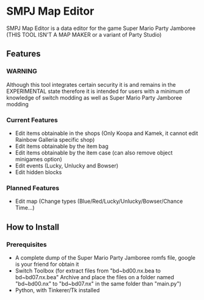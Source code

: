 # SMPJ Map Editor

SMPJ Map Editor is a data editor for the game Super Mario Party Jamboree
(THIS TOOL ISN'T A MAP MAKER or a variant of Party Studio)

## Features
### WARNING
Although this tool integrates certain security it is and remains in the EXPERIMENTAL state
therefore it is intended for users with a minimum of knowledge of switch modding as well as Super Mario Party Jamboree modding

### Current Features
- Edit items obtainable in the shops (Only Koopa and Kamek, it cannot edit Rainbow Galleria specific shop)
- Edit items obtainable by the item bag
- Edit items obtainable by the item case (can also remove object minigames option)
- Edit events (Lucky, Unlucky and Bowser)
- Edit hidden blocks

### Planned Features
- Edit map (Change types (Blue/Red/Lucky/Unlucky/Bowser/Chance Time...)

## How to Install
### Prerequisites
- A complete dump of the Super Mario Party Jamboree romfs file, google is your friend for obtain it
- Switch Toolbox (for extract files from "bd\~bd00.nx.bea to bd\~bd07.nx.bea" Archive and place the files on a folder named "bd\~bd00.nx" to "bd\~bd07.nx" in the same folder than "main.py")
- Python, with Tinkerer/Tk installed
